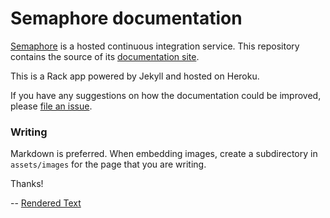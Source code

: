 # Semaphore documentation

[Semaphore](https://semaphoreapp.com) is a hosted continuous integration service. This repository contains the source of its [documentation site](http://docs.semaphoreapp.com).

This is a Rack app powered by Jekyll and hosted on Heroku.

If you have any suggestions on how the documentation could be improved, please [file an issue](https://github.com/renderedtext/semaphore-docs/issues).

### Writing

Markdown is preferred. When embedding images, create a subdirectory in `assets/images` for the page that you are writing.

Thanks!

-- [Rendered Text](http://renderedtext.com)
